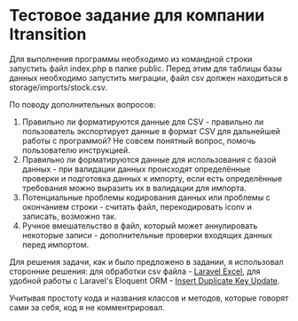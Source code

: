 # Тестовое задание для компании Itransition

Для выполнения программы необходимо из командной строки запустить файл index.php в папке public.
Перед этим для таблицы базы данных необходимо запустить миграции, файл csv должен находиться в storage/imports/stock.csv.

По поводу дополнительных вопросов:
1. Правильно ли форматируются данные для CSV - правильно ли пользователь экспортирует данные в формат CSV для дальнейшей работы с программой?
Не совсем понятный вопрос, помочь пользователю инструкцией.
2. Правильно ли форматируются данные для использования с базой данных - при валидации данных происходят определённые проверки и подготовка данных к импорту,
если есть определённые требования можно выразить их в валидации для импорта.
3. Потенциальные проблемы кодирования данных или проблемы с окончанием строки - считать файл, перекодировать iconv и записать, возможно так.
4. Ручное вмешательство в файл, который может аннулировать некоторые записи - дополнительные проверки входящих данных перед импортом.

Для решения задачи, как и было предложено в задании, я использовал сторонние решения:
для обработки csv файла - [Laravel Excel](https://packagist.org/packages/maatwebsite/excel),
для удобной работы с Laravel's Eloquent ORM - [Insert Duplicate Key Update](https://packagist.org/packages/yadakhov/insert-on-duplicate-key).

Учитывая простоту кода и названия классов и методов, которые говорят сами за себя, код я не комментрировал.
